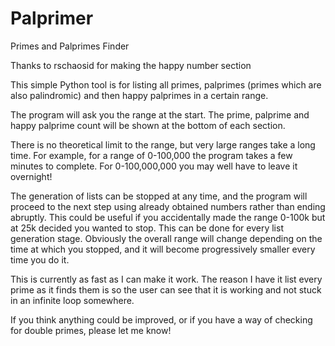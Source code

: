 Palprimer
=========

Primes and Palprimes Finder

Thanks to rschaosid for making the happy number section

This simple Python tool is for listing all primes, palprimes (primes which are also palindromic) and then happy palprimes in a certain range. 

The program will ask you the range at the start. The prime, palprime and happy palprime count will be shown at the bottom of 
each section.

There is no theoretical limit to the range, but very large ranges take a long time. For example, for a range of 0-100,000 
the program takes a few minutes to complete. For 0-100,000,000 you may well have to leave it overnight!

The generation of lists can be stopped at any time, and the program will proceed to the next step using already obtained numbers rather than ending abruptly. This could be useful if you accidentally made the range 0-100k but at 25k decided you wanted to stop. This can be done for every list generation stage. Obviously the overall range will change depending on the time at which you stopped, and it will become progressively smaller every time you do it.

This is currently as fast as I can make it work. The reason I have it list every prime as it finds them is so the user can
see that it is working and not stuck in an infinite loop somewhere.

If you think anything could be improved, or if you have a way of checking for double primes, please let me know!
